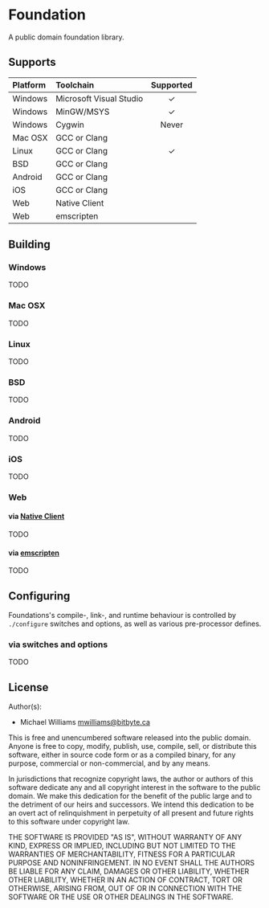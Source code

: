 # Foundation

A public domain foundation library.

## Supports

| Platform  | Toolchain               | Supported             |
|:--------- |:----------------------- |:---------------------:|
| Windows   | Microsoft Visual Studio | <span>&#10003;</span> |
| Windows   | MinGW/MSYS              | <span>&#10003;</span> |
| Windows   | Cygwin                  |         Never         |
| Mac OSX   | GCC or Clang            |                       |
| Linux     | GCC or Clang            | <span>&#10003;</span> |
| BSD       | GCC or Clang            |                       |
| Android   | GCC or Clang            |                       |
| iOS       | GCC or Clang            |                       |
| Web       | Native Client           |                       |
| Web       | emscripten              |                       |

## Building

### Windows

TODO

### Mac OSX

TODO

### Linux

TODO

### BSD

TODO

### Android

TODO

### iOS

TODO

### Web

#### via [Native Client](https://developers.google.com/native-client/)

TODO

#### via [emscripten](https://github.com/kripken/emscripten)

TODO

## Configuring

Foundations's compile-, link-, and runtime behaviour is controlled by `./configure` switches and options, as well as various pre-processor defines.

### via switches and options

TODO

## License

Author(s):

  * Michael Williams <mwilliams@bitbyte.ca>

This is free and unencumbered software released into the public domain. Anyone is free to copy, modify, publish, use, compile, sell, or distribute this software, either in source code form or as a compiled binary, for any purpose, commercial or non-commercial, and by any means.

In jurisdictions that recognize copyright laws, the author or authors of this software dedicate any and all copyright interest in the software to the public domain. We make this dedication for the benefit of the public large and to the detriment of our heirs and successors. We intend this dedication to be an overt act of relinquishment in perpetuity of all present and future rights to this software under copyright law.

THE SOFTWARE IS PROVIDED "AS IS", WITHOUT WARRANTY OF ANY KIND, EXPRESS OR IMPLIED, INCLUDING BUT NOT LIMITED TO THE WARRANTIES OF MERCHANTABILITY, FITNESS FOR A PARTICULAR PURPOSE AND NONINFRINGEMENT. IN NO EVENT SHALL THE AUTHORS BE LIABLE FOR ANY CLAIM, DAMAGES OR OTHER LIABILITY, WHETHER OTHER LIABILITY, WHETHER IN AN ACTION OF CONTRACT, TORT OR OTHERWISE, ARISING FROM, OUT OF OR IN CONNECTION WITH THE SOFTWARE OR THE USE OR OTHER DEALINGS IN THE SOFTWARE.

